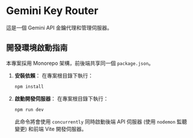 # Gemini Key Router

這是一個 Gemini API 金鑰代理和管理伺服器。

## 開發環境啟動指南

本專案採用 Monorepo 架構，前後端共享同一個 `package.json`。

1.  **安裝依賴**：
    在專案根目錄下執行：
    ```bash
    npm install
    ```

2.  **啟動開發伺服器**：
    在專案根目錄下執行：
    ```bash
    npm run dev
    ```
    此命令將會使用 `concurrently` 同時啟動後端 API 伺服器 (使用 `nodemon` 監聽變更) 和前端 Vite 開發伺服器。